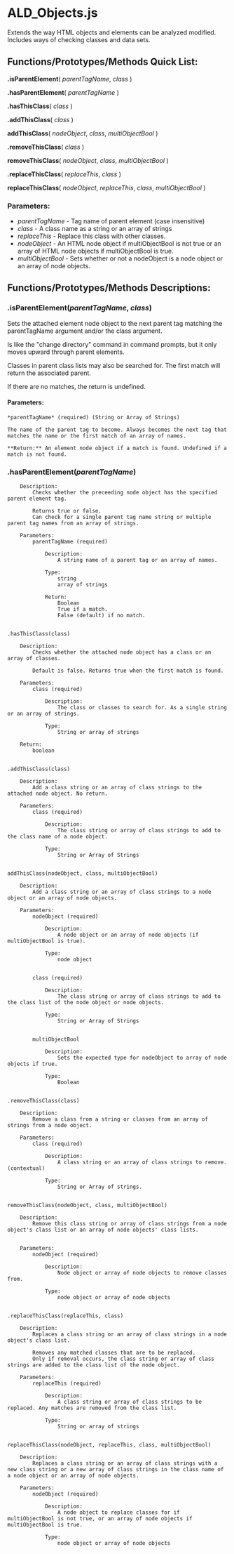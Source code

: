# ALD_Objects.js

Extends the way HTML objects and elements can be analyzed modified. Includes ways of checking classes and data sets.


## Functions/Prototypes/Methods Quick List:
	
**.isParentElement**( *parentTagName*, *class* )

**.hasParentElement**( *parentTagName* )
	
**.hasThisClass**( *class* )

**.addThisClass**( *class* )

**addThisClass**( *nodeObject*, *class*, *multiObjectBool* )
 
**.removeThisClass**( *class* )

**removeThisClass**( *nodeObject*, *class*, *multiObjectBool* )
 
**.replaceThisClass**( *replaceThis*, *class* )

**replaceThisClass**( *nodeObject*, *replaceThis*, *class*, *multiObjectBool* )
	 
### Parameters:
- *parentTagName* - Tag name of parent element (case insensitive)
- *class* - A class name as a string or an array of strings
- *replaceThis* - Replace this class with other classes.
- *nodeObject* - An HTML node object if multiObjectBool is not true or an array of HTML node objects if multiObjectBool is true.
- *multiObjectBool* - Sets whether or not a nodeObject is a node object or an array of node objects.
	  
	  
## Functions/Prototypes/Methods Descriptions:

### .isParentElement(*parentTagName*, *class*)

Sets the attached element node object to the next parent tag matching the parentTagName argument and/or the class argument.
			
Is like the "change directory" command in command prompts, but it only moves upward through parent elements.

Classes in parent class lists may also be searched for. The first match will return the associated parent.

If there are no matches, the return is undefined.
		
#### Parameters:
	*parentTagName* (required) (String or Array of Strings)

	The name of the parent tag to become. Always becomes the next tag that matches the name or the first match of an array of names.
		
	**Return:** An element node object if a match is found. Undefined if a match is not found.
		
### .hasParentElement(*parentTagName*)
	
		Description:
			Checks whether the preceeding node object has the specified parent element tag.
			
			Returns true or false.
			Can check for a single parent tag name string or multiple parent tag names from an array of strings.

		Parameters:
			parentTagName (required)
			
				Description:
					A string name of a parent tag or an array of names.
					
				Type:
					string
					array of strings
		
				Return:
					Boolean	
					True if a match.
					False (default) if no match.
					
					
	.hasThisClass(class)
	
		Description:
			Checks whether the attached node object has a class or an array of classes.
			
			Default is false. Returns true when the first match is found.
		
		Parameters:
			class (required)
			
				Description:
					The class or classes to search for. As a single string or an array of strings.
					
				Type:
					String or array of strings

		Return:
			boolean
		
		
	.addThisClass(class)
	
		Description:
			Add a class string or an array of class strings to the attached node object. No return.
		
		Parameters:
			class (required)
			
				Description:
					The class string or array of class strings to add to the class name of a node object.
					
				Type:
					String or Array of Strings
		
		
	addThisClass(nodeObject, class, multiObjectBool)
	
		Description:
			Add a class string or an array of class strings to a node object or an array of node objects.
		
		Parameters:
			nodeObject (required)
			
				Description:
					A node object or an array of node objects (if multiObjectBool is true).
					
				Type:
					node object
					
					
			class (required)
			
				Description:
					The class string or array of class strings to add to the class list of the node object or node objects.
					
				Type:
					String or Array of Strings							
					
					
			multiObjectBool
			
				Description:
					Sets the expected type for nodeObject to array of node objects if true. 
					
				Type:
					Boolean

					
	.removeThisClass(class)
	
		Description:
			Remove a class from a string or classes from an array of strings from a node object.
		
		Parameters:
			class (required)
			
				Description:
					A class string or an array of class strings to remove. (contextual)
					
				Type:
					String or Array of strings.
		
		
	removeThisClass(nodeObject, class, multiObjectBool)
	
		Description:
			Remove this class string or array of class strings from a node object's class list or an array of node objects' class lists.
		
		
		Parameters:
			nodeObject (required)
			
				Description:
					Node object or array of node objects to remove classes from.
					
				Type:
					node object or array of node objects
					
		
	.replaceThisClass(replaceThis, class)
	
		Description:
			Replaces a class string or an array of class strings in a node object's class list.
			
			Removes any matched classes that are to be replaced.
			Only if removal occurs, the class string or array of class strings are added to the class list of the node object.
			
		Parameters:
			replaceThis (required)
			
				Description:
					A class string or array of class strings to be replaced. Any matches are removed from the class list.
					
				Type:
					String or array of strings
		
		
	replaceThisClass(nodeObject, replaceThis, class, multiObjectBool)
	
		Description:
			Replaces a class string or an array of class strings with a new class string or a new array of class strings in the class name of a node object or an array of node objects.
		
		Parameters:
			nodeObject (required)
			
				Description:
					A node object to replace classes for if multiObjectBool is not true, or an array of node objects if multiObjectBool is true.
					
				Type:
					node object or array of node objects
	
	
